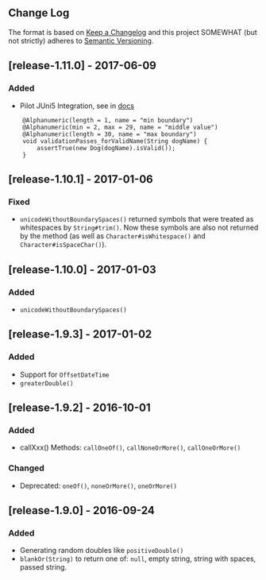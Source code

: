 Change Log
----------

The format is based on [Keep a Changelog](http://keepachangelog.com/) and this project SOMEWHAT (but not strictly) 
adheres to [Semantic Versioning](http://semver.org/).

## [release-1.11.0] - 2017-06-09
### Added
* Pilot JUni5 Integration, see in [docs](./junit5/README.md)
```
    @Alphanumeric(length = 1, name = "min boundary")
    @Alphanumeric(min = 2, max = 29, name = "middle value")
    @Alphanumeric(length = 30, name = "max boundary")
    void validationPasses_forValidName(String dogName) {
        assertTrue(new Dog(dogName).isValid());
    }
```


## [release-1.10.1] - 2017-01-06
### Fixed
* `unicodeWithoutBoundarySpaces()` returned symbols that were treated as whitespaces by `String#trim()`. Now these 
symbols are also not returned by the method (as well as `Character#isWhitespace()` and `Character#isSpaceChar()`). 

## [release-1.10.0] - 2017-01-03
### Added
* `unicodeWithoutBoundarySpaces()`

## [release-1.9.3] - 2017-01-02
### Added
* Support for `OffsetDateTime`
* `greaterDouble()`

## [release-1.9.2] - 2016-10-01
### Added
* callXxx() Methods: `callOneOf()`, `callNoneOrMore()`, `callOneOrMore()`
 
### Changed
* Deprecated: `oneOf()`, `noneOrMore()`, `oneOrMore()`

## [release-1.9.0] - 2016-09-24
### Added
* Generating random doubles like `positiveDouble()`
* `blankOr(String)` to return one of: `null`, empty string, string with spaces, passed string.